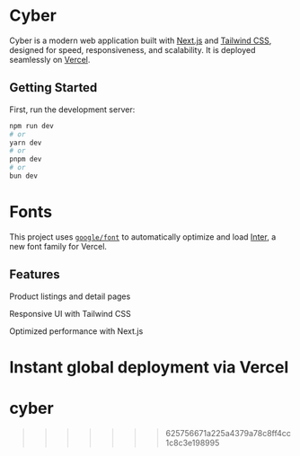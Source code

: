  # Cyber
Cyber is a modern  web application built with [Next.js](https://nextjs.org) and [Tailwind CSS](https://tailwindcss.com), designed for speed, responsiveness, and scalability. It is deployed seamlessly on [Vercel](https://vercel.com).

## Getting Started

First, run the development server:

```bash
npm run dev
# or
yarn dev
# or
pnpm dev
# or
bun dev
```
# Fonts
This project uses [`google/font`](https://fonts.google.com/) to automatically optimize and load [Inter](https://vercel.com/font), a new font family for Vercel.

## Features

Product listings and detail pages

Responsive UI with Tailwind CSS

Optimized performance with Next.js

Instant global deployment via Vercel
=======
# cyber
>>>>>>> 625756671a225a4379a78c8ff4cc1c8c3e198995
